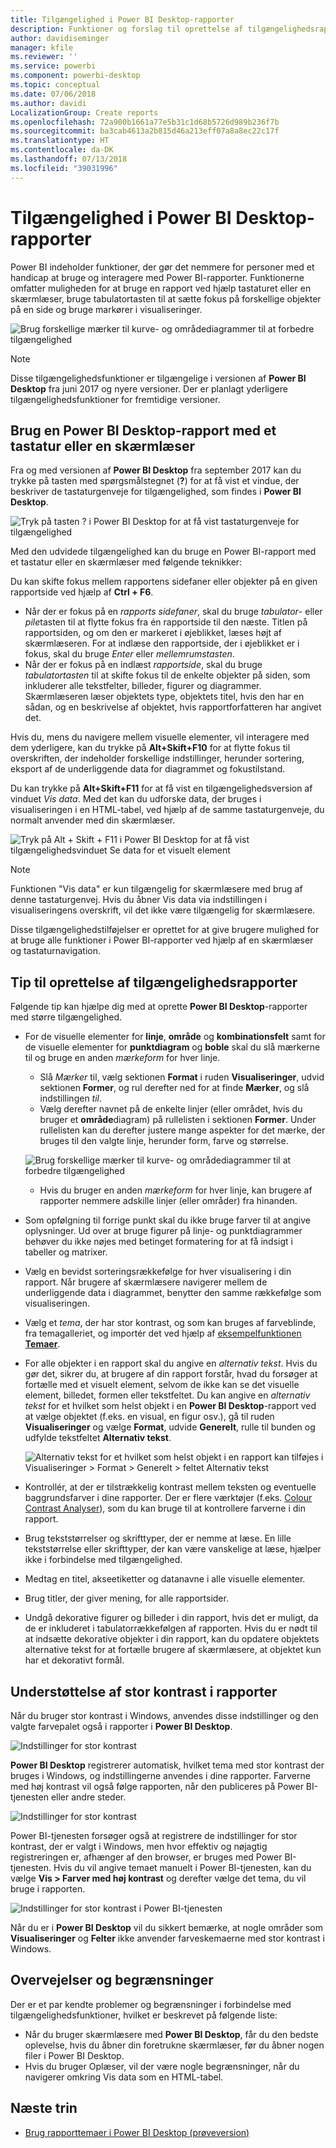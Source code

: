 ```yaml
---
title: Tilgængelighed i Power BI Desktop-rapporter
description: Funktioner og forslag til oprettelse af tilgængelighedsrapporter i Power BI Desktop
author: davidiseminger
manager: kfile
ms.reviewer: ''
ms.service: powerbi
ms.component: powerbi-desktop
ms.topic: conceptual
ms.date: 07/06/2018
ms.author: davidi
LocalizationGroup: Create reports
ms.openlocfilehash: 72a900b1661a77e5b31c1d68b5726d989b236f7b
ms.sourcegitcommit: ba3cab4613a2b815d46a213eff07a8a8ec22c17f
ms.translationtype: HT
ms.contentlocale: da-DK
ms.lasthandoff: 07/13/2018
ms.locfileid: "39031996"
---
```

# <a name="accessibility-in-power-bi-desktop-reports"></a>Tilgængelighed i Power BI Desktop-rapporter
Power BI indeholder funktioner, der gør det nemmere for personer med et handicap at bruge og interagere med Power BI-rapporter. Funktionerne omfatter muligheden for at bruge en rapport ved hjælp tastaturet eller en skærmlæser, bruge tabulatortasten til at sætte fokus på forskellige objekter på en side og bruge markører i visualiseringer.

![Brug forskellige mærker til kurve- og områdediagrammer til at forbedre tilgængelighed](media/desktop-accessibility/accessibility_01.png)

> [!NOTE]
> Disse tilgængelighedsfunktioner er tilgængelige i versionen af **Power BI Desktop** fra juni 2017 og nyere versioner. Der er planlagt yderligere tilgængelighedsfunktioner for fremtidige versioner.
> 
> 

## <a name="consuming-a-power-bi-desktop-report-with-a-keyboard-or-screen-reader"></a>Brug en Power BI Desktop-rapport med et tastatur eller en skærmlæser
Fra og med versionen af **Power BI Desktop** fra september 2017 kan du trykke på tasten med spørgsmålstegnet (**?**) for at få vist et vindue, der beskriver de tastaturgenveje for tilgængelighed, som findes i **Power BI Desktop**.

![Tryk på tasten ? i Power BI Desktop for at få vist tastaturgenveje for tilgængelighed](media/desktop-accessibility/accessibility_03.png)

Med den udvidede tilgængelighed kan du bruge en Power BI-rapport med et tastatur eller en skærmlæser med følgende teknikker:

Du kan skifte fokus mellem rapportens sidefaner eller objekter på en given rapportside ved hjælp af **Ctrl + F6**.

* Når der er fokus på en *rapports sidefaner*, skal du bruge *tabulator*- eller *pile*tasten til at flytte fokus fra én rapportside til den næste. Titlen på rapportsiden, og om den er markeret i øjeblikket, læses højt af skærmlæseren. For at indlæse den rapportside, der i øjeblikket er i fokus, skal du bruge *Enter* eller *mellemrumstasten*.
* Når der er fokus på en indlæst *rapportside*, skal du bruge *tabulatortasten* til at skifte fokus til de enkelte objekter på siden, som inkluderer alle tekstfelter, billeder, figurer og diagrammer. Skærmlæseren læser objektets type, objektets titel, hvis den har en sådan, og en beskrivelse af objektet, hvis rapportforfatteren har angivet det. 

Hvis du, mens du navigere mellem visuelle elementer, vil interagere med dem yderligere, kan du trykke på **Alt+Skift+F10** for at flytte fokus til overskriften, der indeholder forskellige indstillinger, herunder sortering, eksport af de underliggende data for diagrammet og fokustilstand. 

Du kan trykke på **Alt+Skift+F11** for at få vist en tilgængelighedsversion af vinduet *Vis data*. Med det kan du udforske data, der bruges i visualiseringen i en HTML-tabel, ved hjælp af de samme tastaturgenveje, du normalt anvender med din skærmlæser. 

![Tryk på Alt + Skift + F11 i Power BI Desktop for at få vist tilgængelighedsvinduet Se data for et visuelt element](media/desktop-accessibility/accessibility_04.png)

> [!NOTE]
> Funktionen "Vis data" er kun tilgængelig for skærmlæsere med brug af denne tastaturgenvej. Hvis du åbner Vis data via indstillingen i visualiseringens overskrift, vil det ikke være tilgængelig for skærmlæsere.
> 
> 

Disse tilgængelighedstilføjelser er oprettet for at give brugere mulighed for at bruge alle funktioner i Power BI-rapporter ved hjælp af en skærmlæser og tastaturnavigation.

## <a name="tips-for-creating-accessible-reports"></a>Tip til oprettelse af tilgængelighedsrapporter
Følgende tip kan hjælpe dig med at oprette **Power BI Desktop**-rapporter med større tilgængelighed.

* For de visuelle elementer for **linje**, **område** og **kombinationsfelt** samt for de visuelle elementer for **punktdiagram** og **boble** skal du slå mærkerne til og bruge en anden *mærkeform* for hver linje.
  
  * Slå *Mærker* til, vælg sektionen **Format** i ruden **Visualiseringer**, udvid sektionen **Former**, og rul derefter ned for at finde **Mærker**, og slå indstillingen *til*.
  * Vælg derefter navnet på de enkelte linjer (eller området, hvis du bruger et **område**diagram) på rullelisten i sektionen **Former**. Under rullelisten kan du derefter justere mange aspekter for det mærke, der bruges til den valgte linje, herunder form, farve og størrelse.
  
  ![Brug forskellige mærker til kurve- og områdediagrammer til at forbedre tilgængelighed](media/desktop-accessibility/accessibility_01.png)
  
  * Hvis du bruger en anden *mærkeform* for hver linje, kan brugere af rapporter nemmere adskille linjer (eller områder) fra hinanden.
* Som opfølgning til forrige punkt skal du ikke bruge farver til at angive oplysninger. Ud over at bruge figurer på linje- og punktdiagrammer behøver du ikke nøjes med betinget formatering for at få indsigt i tabeller og matrixer. 
* Vælg en bevidst sorteringsrækkefølge for hver visualisering i din rapport. Når brugere af skærmlæsere navigerer mellem de underliggende data i diagrammet, benytter den samme rækkefølge som visualiseringen.
* Vælg et *tema*, der har stor kontrast, og som kan bruges af farveblinde, fra temagalleriet, og importér det ved hjælp af [eksempelfunktionen **Temaer**](desktop-report-themes.md).
* For alle objekter i en rapport skal du angive en *alternativ tekst*. Hvis du gør det, sikrer du, at brugere af din rapport forstår, hvad du forsøger at fortælle med et visuelt element, selvom de ikke kan se det visuelle element, billedet, formen eller tekstfeltet. Du kan angive en *alternativ tekst* for et hvilket som helst objekt i en **Power BI Desktop**-rapport ved at vælge objektet (f.eks. en visual, en figur osv.), gå til ruden **Visualiseringer** og vælge **Format**, udvide **Generelt**, rulle til bunden og udfylde tekstfeltet **Alternativ tekst**.
  
  ![Alternativ tekst for et hvilket som helst objekt i en rapport kan tilføjes i Visualiseringer > Format > Generelt > feltet Alternativ tekst](media/desktop-accessibility/accessibility_02.png)
* Kontrollér, at der er tilstrækkelig kontrast mellem teksten og eventuelle baggrundsfarver i dine rapporter. Der er flere værktøjer (f.eks. [Colour Contrast Analyser](https://developer.paciellogroup.com/resources/contrastanalyser/)), som du kan bruge til at kontrollere farverne i din rapport. 
* Brug tekststørrelser og skrifttyper, der er nemme at læse. En lille tekststørrelse eller skrifttyper, der kan være vanskelige at læse, hjælper ikke i forbindelse med tilgængelighed.
* Medtag en titel, akseetiketter og datanavne i alle visuelle elementer.
* Brug titler, der giver mening, for alle rapportsider.
* Undgå dekorative figurer og billeder i din rapport, hvis det er muligt, da de er inkluderet i tabulatorrækkefølgen af rapporten. Hvis du er nødt til at indsætte dekorative objekter i din rapport, kan du opdatere objektets alternative tekst for at fortælle brugere af skærmlæsere, at objektet kun har et dekorativt formål.

## <a name="high-contrast-support-for-reports"></a>Understøttelse af stor kontrast i rapporter

Når du bruger stor kontrast i Windows, anvendes disse indstillinger og den valgte farvepalet også i rapporter i **Power BI Desktop**. 

![Indstillinger for stor kontrast](media/desktop-accessibility/accessibility_05.png)

**Power BI Desktop** registrerer automatisk, hvilket tema med stor kontrast der bruges i Windows, og indstillingerne anvendes i dine rapporter. Farverne med høj kontrast vil også følge rapporten, når den publiceres på Power BI-tjenesten eller andre steder.

![Indstillinger for stor kontrast](media/desktop-accessibility/accessibility_05b.png)

Power BI-tjenesten forsøger også at registrere de indstillinger for stor kontrast, der er valgt i Windows, men hvor effektiv og nøjagtig registreringen er, afhænger af den browser, er bruges med Power BI-tjenesten. Hvis du vil angive temaet manuelt i Power BI-tjenesten, kan du vælge **Vis > Farver med høj kontrast** og derefter vælge det tema, du vil bruge i rapporten.

![Indstillinger for stor kontrast i Power BI-tjenesten](media/desktop-accessibility/accessibility_06.png)

Når du er i **Power BI Desktop** vil du sikkert bemærke, at nogle områder som **Visualiseringer** og **Felter** ikke anvender farveskemaerne med stor kontrast i Windows.


## <a name="considerations-and-limitations"></a>Overvejelser og begrænsninger
Der er et par kendte problemer og begrænsninger i forbindelse med tilgængelighedsfunktioner, hvilket er beskrevet på følgende liste:

* Når du bruger skærmlæsere med **Power BI Desktop**, får du den bedste oplevelse, hvis du åbner din foretrukne skærmlæser, før du åbner nogen filer i Power BI Desktop.
* Hvis du bruger Oplæser, vil der være nogle begrænsninger, når du navigerer omkring Vis data som en HTML-tabel.

## <a name="next-steps"></a>Næste trin
* [Brug rapporttemaer i Power BI Desktop (prøveversion)](desktop-report-themes.md)

